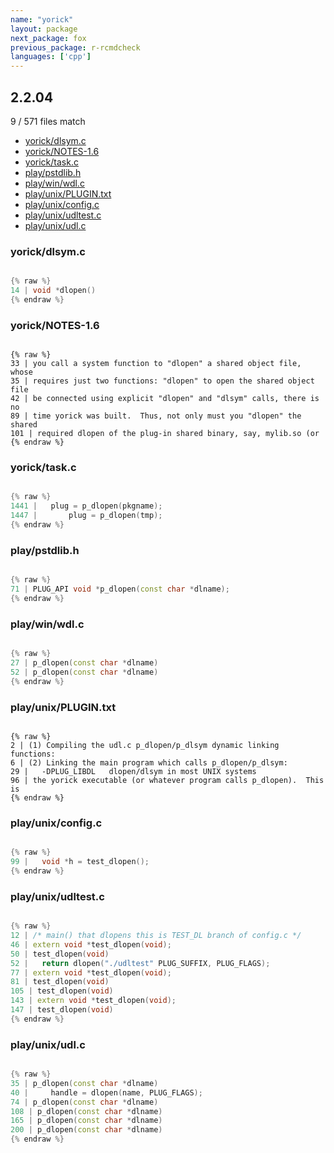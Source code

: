 ```yaml
---
name: "yorick"
layout: package
next_package: fox
previous_package: r-rcmdcheck
languages: ['cpp']
---
```

## 2.2.04
9 / 571 files match

 - [yorick/dlsym.c](#yorickdlsymc)
 - [yorick/NOTES-1.6](#yoricknotes-16)
 - [yorick/task.c](#yoricktaskc)
 - [play/pstdlib.h](#playpstdlibh)
 - [play/win/wdl.c](#playwinwdlc)
 - [play/unix/PLUGIN.txt](#playunixplugintxt)
 - [play/unix/config.c](#playunixconfigc)
 - [play/unix/udltest.c](#playunixudltestc)
 - [play/unix/udl.c](#playunixudlc)

### yorick/dlsym.c

```cpp

{% raw %}
14 | void *dlopen()
{% endraw %}

```
### yorick/NOTES-1.6

```

{% raw %}
33 | you call a system function to "dlopen" a shared object file, whose
35 | requires just two functions: "dlopen" to open the shared object file
42 | be connected using explicit "dlopen" and "dlsym" calls, there is no
89 | time yorick was built.  Thus, not only must you "dlopen" the shared
101 | required dlopen of the plug-in shared binary, say, mylib.so (or
{% endraw %}

```
### yorick/task.c

```cpp

{% raw %}
1441 |   plug = p_dlopen(pkgname);
1447 |       plug = p_dlopen(tmp);
{% endraw %}

```
### play/pstdlib.h

```cpp

{% raw %}
71 | PLUG_API void *p_dlopen(const char *dlname);
{% endraw %}

```
### play/win/wdl.c

```cpp

{% raw %}
27 | p_dlopen(const char *dlname)
52 | p_dlopen(const char *dlname)
{% endraw %}

```
### play/unix/PLUGIN.txt

```

{% raw %}
2 | (1) Compiling the udl.c p_dlopen/p_dlsym dynamic linking functions:
6 | (2) Linking the main program which calls p_dlopen/p_dlsym:
29 |   -DPLUG_LIBDL   dlopen/dlsym in most UNIX systems
96 | the yorick executable (or whatever program calls p_dlopen).  This is
{% endraw %}

```
### play/unix/config.c

```cpp

{% raw %}
99 |   void *h = test_dlopen();
{% endraw %}

```
### play/unix/udltest.c

```cpp

{% raw %}
12 | /* main() that dlopens this is TEST_DL branch of config.c */
46 | extern void *test_dlopen(void);
50 | test_dlopen(void)
52 |   return dlopen("./udltest" PLUG_SUFFIX, PLUG_FLAGS);
77 | extern void *test_dlopen(void);
81 | test_dlopen(void)
105 | test_dlopen(void)
143 | extern void *test_dlopen(void);
147 | test_dlopen(void)
{% endraw %}

```
### play/unix/udl.c

```cpp

{% raw %}
35 | p_dlopen(const char *dlname)
40 |     handle = dlopen(name, PLUG_FLAGS);
74 | p_dlopen(const char *dlname)
108 | p_dlopen(const char *dlname)
165 | p_dlopen(const char *dlname)
200 | p_dlopen(const char *dlname)
{% endraw %}

```